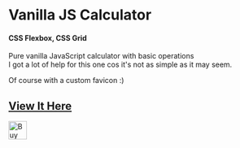 <h1>Vanilla JS Calculator</h1><h4>CSS Flexbox, CSS Grid</h4>

Pure vanilla JavaScript calculator with basic operations <br>
I got a lot of help for this one cos it's not as simple as it may seem.

Of course with a custom favicon :) 

<h2><a href="https://monacodelisa.github.io/Vanilla-JS-Calculator-CSS-Flexbox-Grid" target="_blank">View It Here</a></h2>

<a href='https://ko-fi.com/monacodelisa' target='_blank'><img height='36' style='border:0px;height:36px;' src='https://cdn.ko-fi.com/cdn/kofi2.png?v=3' border='0' alt='Buy Me a Coffee at ko-fi.com' /></a>




